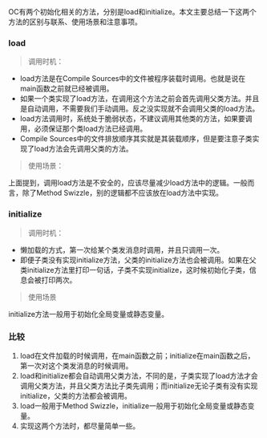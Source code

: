 OC有两个初始化相关的方法，分别是load和initialize。本文主要总结一下这两个方法的区别与联系、使用场景和注意事项。

### load
> 调用时机：

* load方法是在Compile Sources中的文件被程序装载时调用。也就是说在main函数之前就已经被调用。
* 如果一个类实现了load方法，在调用这个方法之前会首先调用父类方法。并且是自动调用，不需要我们手动调用。反之没实现就不会调用父类的load方法。
* load方法调用时，系统处于脆弱状态，不建议调用其他类的方法，如果要调用，必须保证那个类load方法已经调用。
* Compile Sources中的文件排放顺序其实就是其装载顺序，但是要注意子类实现了load方法会先调用父类的方法。

> 使用场景：

上面提到，调用load方法是不安全的，应该尽量减少load方法中的逻辑。一般而言，除了Method Swizzle，别的逻辑都不应该放在load方法中实现。

### initialize
> 调用时机：

* 懒加载的方式，第一次给某个类发消息时调用，并且只调用一次。
* 即便子类没有实现initialize方法，父类的initialize方法也会被调用。如果在父类initialize方法里打印一句话，子类不实现initialize，这时候初始化子类，信息会被打印两次。

> 使用场景

initialize方法一般用于初始化全局变量或静态变量。

### 比较
1. load在文件加载的时候调用，在main函数之前；initialize在main函数之后，第一次对这个类发消息的时候调用。
2. load和initialize都会自动调用父类方法，不同的是，子类实现了load方法才会调用父类方法，并且父类方法比子类先调用；而initialize无论子类有没有实现initialize，父类的方法都会被调用。
3. load一般用于Method Swizzle，initialize一般用于初始化全局变量或静态变量。
4. 实现这两个方法时，都尽量简单一些。





